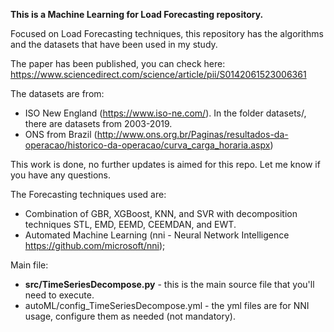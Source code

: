 **This is a Machine Learning for Load Forecasting repository.**

Focused on Load Forecasting techniques, this repository has the algorithms and the datasets that have been used in my study.

The paper has been published, you can check here:
https://www.sciencedirect.com/science/article/pii/S0142061523006361

The datasets are from:
- ISO New England (https://www.iso-ne.com/). In the folder datasets/, there are datasets from 2003-2019.
- ONS from Brazil (http://www.ons.org.br/Paginas/resultados-da-operacao/historico-da-operacao/curva_carga_horaria.aspx)

This work is done, no further updates is aimed for this repo. Let me know if you have any questions.

The Forecasting techniques used are:
- Combination of GBR, XGBoost, KNN, and SVR with decomposition techniques STL, EMD, EEMD, CEEMDAN, and EWT.
- Automated Machine Learning (nni - Neural Network Intelligence https://github.com/microsoft/nni);

Main file:
* **src/TimeSeriesDecompose.py** - this is the main source file that you'll need to execute.
* autoML/config_TimeSeriesDecompose.yml - the yml files are for NNI usage, configure them as needed (not mandatory).



